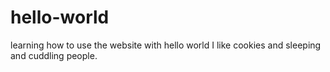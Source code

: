 # hello-world
learning how to use the website with hello world
I like cookies and sleeping and cuddling people.
